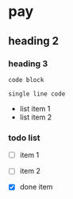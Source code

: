 # pay

## heading 2

### heading 3


```
code block
```

`single line code`


- list item 1
- list item 2


### todo list
- [ ] item 1
- [ ] item 2
- [x] done item


